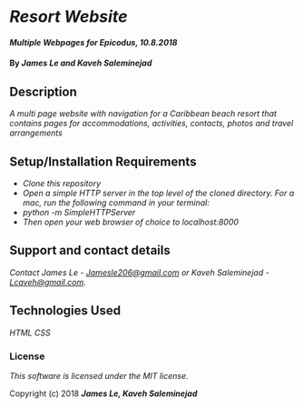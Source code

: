# _Resort Website_

#### _Multiple Webpages for Epicodus, 10.8.2018_

#### By _**James Le and Kaveh Saleminejad**_

## Description

_A multi page website with navigation for a Caribbean beach resort that contains pages for accommodations, activities, contacts, photos and travel arrangements_

## Setup/Installation Requirements

* _Clone this repository_
* _Open a simple HTTP server in the top level of the cloned directory. For a mac, run the following command in your terminal:_   
* _python -m SimpleHTTPServer_
* _Then open your web browser of choice to localhost:8000_

## Support and contact details

_Contact James Le - Jamesle206@gmail.com or Kaveh Saleminejad - Lcaveh@gmail.com._

## Technologies Used

_HTML_
_CSS_

### License

*This software is licensed under the MIT license.*

Copyright (c) 2018 **_James Le, Kaveh Saleminejad_**
